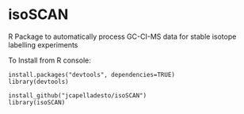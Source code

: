 # isoSCAN
R Package to automatically process GC-CI-MS data for stable isotope labelling experiments


To Install from R console:

````
install.packages("devtools", dependencies=TRUE)
library(devtools) 

install_github("jcapelladesto/isoSCAN")
library(isoSCAN) 
````